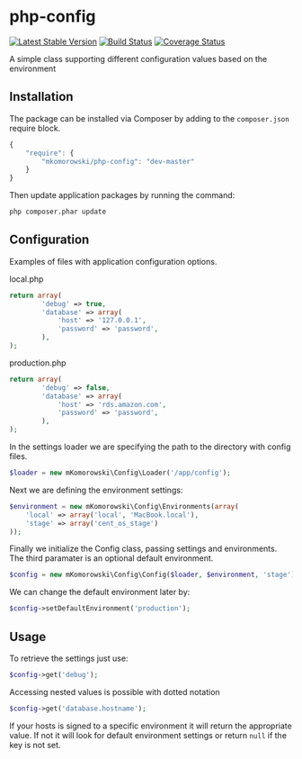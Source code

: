 php-config
==========
[![Latest Stable Version](https://poser.pugx.org/mkomorowski/php-config/v/stable)](https://packagist.org/packages/mkomorowski/php-config)
[![Build Status](https://travis-ci.org/mKomorowski/php-config.svg?branch=master)](https://travis-ci.org/mKomorowski/php-config)
[![Coverage Status](https://coveralls.io/repos/mKomorowski/php-config/badge.svg?branch=master)](https://coveralls.io/r/mKomorowski/php-config?branch=master)

A simple class supporting different configuration values based on the environment

Installation
----------

The package can be installed via Composer by adding to the ```composer.json``` require block.
```javascript
{
    "require": {
        "mkomorowski/php-config": "dev-master"
    }
}
```

Then update application packages by running the command:
```sh
php composer.phar update
```

Configuration
----------

Examples of files with application configuration options.

local.php
```php
return array(
        'debug' => true,
        'database' => array(
            'host' => '127.0.0.1',
            'password' => 'password',
        ),
);
```

production.php
```php
return array(
        'debug' => false,
        'database' => array(
            'host' => 'rds.amazon.com',
            'password' => 'password',
        ),
);
```

In the settings loader we are specifying the path to the directory with config files.
```php
$loader = new mKomorowski\Config\Loader('/app/config');
```
Next we are defining the environment settings:
```php
$environment = new mKomorowski\Config\Environments(array(
    'local' => array('local', 'MacBook.local'),
    'stage' => array('cent_os_stage')
));
```
Finally we initialize the Config class, passing settings and environments. The third paramater is an optional default environment.
```php
$config = new mKomorowski\Config\Config($loader, $environment, 'stage');
```

We can change the default environment later by:
```php
$config->setDefaultEnvironment('production');
```
Usage
----------

To retrieve the settings just use:
```php
$config->get('debug');
```
Accessing nested values is possible with dotted notation
```php
$config->get('database.hostname');
```
If your hosts is signed to a specific environment it will return the appropriate value. If not it will look for default environment settings or return ```null``` if the key is not set.


